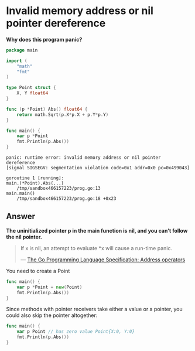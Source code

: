 # Invalid memory address or nil pointer dereference

**Why does this program panic?**

```go
package main

import (
    "math"
    "fmt"
)

type Point struct {
    X, Y float64
}

func (p *Point) Abs() float64 {
    return math.Sqrt(p.X*p.X + p.Y*p.Y)
}

func main() {
    var p *Point
    fmt.Println(p.Abs())
}
```

```text
panic: runtime error: invalid memory address or nil pointer dereference
[signal SIGSEGV: segmentation violation code=0x1 addr=0x0 pc=0x499043]

goroutine 1 [running]:
main.(*Point).Abs(...)
    /tmp/sandbox466157223/prog.go:13
main.main()
    /tmp/sandbox466157223/prog.go:18 +0x23
```

## Answer

**The uninitialized pointer p in the main function is nil, and you can’t follow the nil pointer.**

> If x is nil, an attempt to evaluate \*x will cause a run-time panic.
>
> — [The Go Programming Language Specification: Address operators](https://golang.org/ref/spec#Address_operators)

You need to create a Point

```go
func main() {
    var p *Point = new(Point)
    fmt.Println(p.Abs())
}
```

Since methods with pointer receivers take either a value or a pointer, you could also skip the pointer altogether:

```go
func main() {
    var p Point // has zero value Point{X:0, Y:0}
    fmt.Println(p.Abs())
}
```

